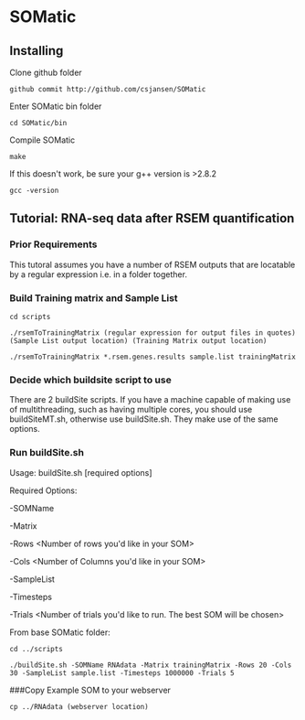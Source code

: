 # SOMatic
## Installing

Clone github folder

`github commit http://github.com/csjansen/SOMatic`

Enter SOMatic bin folder

`cd SOMatic/bin`

Compile SOMatic

`make`

If this doesn't work, be sure your g++ version is >2.8.2

`gcc -version`

## Tutorial: RNA-seq data after RSEM quantification

### Prior Requirements

This tutoral assumes you have a number of RSEM outputs that are locatable by a regular expression i.e. in a folder together.

### Build Training matrix and Sample List

`cd scripts`

`./rsemToTrainingMatrix (regular expression for output files in quotes) (Sample List output location) (Training Matrix output location)`

`./rsemToTrainingMatrix *.rsem.genes.results sample.list trainingMatrix`

### Decide which buildsite script to use

There are 2 buildSite scripts.  If you have a machine capable of making use of multithreading, such as having multiple cores, you should use buildSiteMT.sh, otherwise use buildSite.sh.  They make use of the same options.


### Run buildSite.sh

Usage: buildSite.sh [required options]

Required Options:

-SOMName <SOM name>

-Matrix <Training Matrix File Location>

-Rows <Number of rows you'd like in your SOM>

-Cols <Number of Columns you'd like in your SOM>

-SampleList <File with list of samples>

-Timesteps <Number of timesteps for your SOM>

-Trials <Number of trials you'd like to run.  The best SOM will be chosen>

From base SOMatic folder:

`cd ../scripts`

`./buildSite.sh -SOMName RNAdata -Matrix trainingMatrix -Rows 20 -Cols 30 -SampleList sample.list -Timesteps 1000000 -Trials 5`

###Copy Example SOM to your webserver

`cp ../RNAdata (webserver location)`
